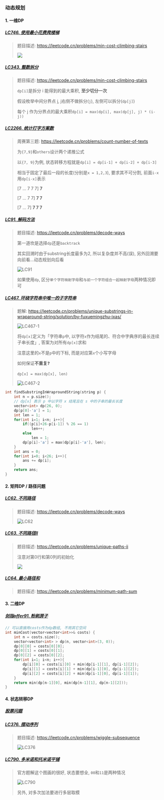 ### 动态规划

#### 1. 一维DP
##### [LC746. 使用最小花费爬楼梯](/workspace/746.%E4%BD%BF%E7%94%A8%E6%9C%80%E5%B0%8F%E8%8A%B1%E8%B4%B9%E7%88%AC%E6%A5%BC%E6%A2%AF.cpp)

> 题目描述: https://leetcode.cn/problems/min-cost-climbing-stairs
> 
> <img src="https://img-blog.csdnimg.cn/2021010621363669.png">


##### [LC343. 整数拆分](/workspace/343.%E6%95%B4%E6%95%B0%E6%8B%86%E5%88%86.cpp)

> 题目描述: https://leetcode.cn/problems/min-cost-climbing-stairs
> 
> `dp[i]`是拆分 i 能得到的最大乘积, **至少切分一次**
> 
> 假设枚举中间分界点 j, j右侧不做拆分(`j`), 左侧可以拆分(`dp[j]`)
> 
> 每个 j 作为分界点的最大乘积`dp[i] = max(dp[i], max(dp[j], j) * (i-j))`



##### [LC2266. 统计打字方案数](/markdown/LC6058.%20%E7%BB%9F%E8%AE%A1%E6%89%93%E5%AD%97%E6%96%B9%E6%A1%88%E6%95%B0.md)

> 周赛第三题: https://leetcode.cn/problems/count-number-of-texts
>
> 为`{7,9}`和`others`设计两个递推公式
> 
> 以`{7, 9}`为例, 状态转移方程就是`dp[i] = dp[i-1] + dp[i-2] + dp[i-3]`
> 
> 相当于固定了最后一段的长度(分别是`x = 1,2,3`), 要求其不可分割, 前面`i-x`用`dp[i-x]`表示
> 
> [7 ... 7  7  7] **7**
>  
> [7 ... 7  7] **7  7**
> 
> [7 ... 7] **7  7  7**


##### [LC91. 解码方法](/workspace/91.%E8%A7%A3%E7%A0%81%E6%96%B9%E6%B3%95.cpp)

> 题目描述: https://leetcode.cn/problems/decode-ways
> 
> 第一道坎是选择`dp`还是`backtrack`
> 
> 其实回溯时由于substring长度最多为2, 所以复杂度并不高(误), 另外回溯要向前看...动态规划向后看
> 
> ![LC91](/appendix/LC91.png)
> 
> 如果使用`dp`, 区分`单个字符映射字母`和`与前一个字符组合一起映射字母`两种情况即可

##### [LC467. 环绕字符串中唯一的子字符串](/workspace/467.%E7%8E%AF%E7%BB%95%E5%AD%97%E7%AC%A6%E4%B8%B2%E4%B8%AD%E5%94%AF%E4%B8%80%E7%9A%84%E5%AD%90%E5%AD%97%E7%AC%A6%E4%B8%B2.cpp)

> 题解: https://leetcode.cn/problems/unique-substrings-in-wraparound-string/solution/by-fuxuemingzhu-ixas/
>
> ![LC467-1](/appendix/LC467.png)
>
> 将`dp[x]`定义为「字符串`p`中, 以字符`x`作为结尾的、符合中字典序的最长连续子串长度」, 答案为对所有`dp[x]`求和
> 
> 注意这里的`x`不是`p`中的下标, 而是对应第`x`个小写字母
> 
> 如何保证**不重复**❓
>
> `dp[x] = max(dp[x], len)`
> 
> ![LC467-2](/appendix/LC467-2.png)

```CPP
int findSubstringInWraproundString(string p) {
    int n = p.size();
    // dp[x] 表示 p 中以字符 x 结尾且在 s 中的子串的最长长度
    vector<int> dp(26, 0);
    dp[p[0]-'a'] = 1;
    int len = 1;
    for(int i=1; i<n; i++){
        if((p[i]+26-p[i-1]) % 26 == 1)
            len++;
        else
            len = 1;
        dp[p[i]-'a'] = max(dp[p[i]-'a'], len);
    }
    int ans = 0;
    for(int i=0; i<26; i++){
        ans += dp[i];
    }
    return ans;
}
```


#### 2. 矩阵DP / 路径问题

##### [LC62. 不同路径](/workspace/62.%E4%B8%8D%E5%90%8C%E8%B7%AF%E5%BE%84.cpp)
> 题目描述: https://leetcode.cn/problems/decode-ways
> 
> ![LC62](/appendix/LC62.png)

##### [LC63. 不同路径II](/workspace/63.%E4%B8%8D%E5%90%8C%E8%B7%AF%E5%BE%84-ii.cpp)

> 题目描述: https://leetcode.cn/problems/unique-paths-ii
> 
> 注意对第0行和第0列的初始化
> 
> <img src="https://img-blog.csdnimg.cn/20210104114513928.png">


##### [LC64. 最小路径和](/workspace/64.%E6%9C%80%E5%B0%8F%E8%B7%AF%E5%BE%84%E5%92%8C.cpp)
> 题目描述: https://leetcode.cn/problems/minimum-path-sum


#### 3. 二维DP

##### [剑指offer91. 粉刷房子](https://leetcode.cn/problems/JEj789/)

```CPP
// 可以直接用costs作为dp数组, 不用其它空间
int minCost(vector<vector<int>>& costs) {
    int n = costs.size();
    vector<vector<int> > dp(n, vector<int>(3, 0));
    dp[0][0] = costs[0][0];
    dp[0][1] = costs[0][1];
    dp[0][2] = costs[0][2];
    for(int i=1; i<n; i++){
        dp[i][0] = costs[i][0] + min(dp[i-1][1], dp[i-1][2]);
        dp[i][1] = costs[i][1] + min(dp[i-1][0], dp[i-1][2]);
        dp[i][2] = costs[i][2] + min(dp[i-1][0], dp[i-1][1]);
    }
    return min(dp[n-1][0], min(dp[n-1][1], dp[n-1][2]));
}
```


#### 4. 状态转移DP

##### [股票问题](/markdown/%E4%B8%93%E9%A2%98%20-%20DP%20-%20%E8%82%A1%E7%A5%A8%E9%97%AE%E9%A2%98.md)


##### [LC376. 摆动序列](/workspace/376.%E6%91%86%E5%8A%A8%E5%BA%8F%E5%88%97.cpp)

> 题目描述: https://leetcode.cn/problems/wiggle-subsequence
> 
> ![LC376](/appendix/LC376.png)


##### [LC790. 多米诺和托米诺平铺](/workspace/790.%E5%A4%9A%E7%B1%B3%E8%AF%BA%E5%92%8C%E6%89%98%E7%B1%B3%E8%AF%BA%E5%B9%B3%E9%93%BA.cpp)

> 官方题解这个图画的很好, 状态要想全, `00`和`11`是两种情况
> 
> ![LC790](/appendix/LC790.png)
> 
> 另外, 对多次加法要进行多层取模
